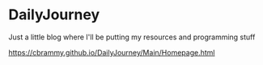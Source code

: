 # DailyJourney

Just a little blog where I'll be putting my resources and programming stuff

https://cbrammy.github.io/DailyJourney/Main/Homepage.html
